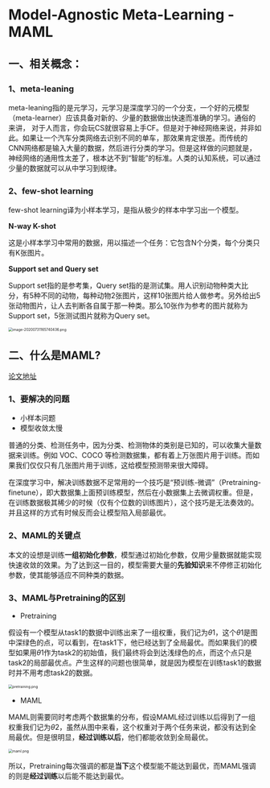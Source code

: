 # Model-Agnostic Meta-Learning  - MAML

## 一、相关概念：

### 1、meta-leaning

meta-leaning指的是元学习，元学习是深度学习的一个分支，一个好的元模型（meta-learner）应该具备对新的、少量的数据做出快速而准确的学习。通俗的来讲， 对于人而言，你会玩CS就很容易上手CF。但是对于神经网络来说，并非如此。如果让一个汽车分类网络去识别不同的单车，那效果肯定很差。而传统的CNN网络都是输入大量的数据，然后进行分类的学习。但是这样做的问题就是，神经网络的通用性太差了，根本达不到“智能”的标准。人类的认知系统，可以通过少量的数据就可以从中学习到规律。

### 2、few-shot learning

few-shot learning译为小样本学习，是指从极少的样本中学习出一个模型。

**N-way K-shot** 

这是小样本学习中常用的数据，用以描述一个任务：它包含N个分类，每个分类只有K张图片。

**Support set and Query set**

Support set指的是参考集，Query set指的是测试集。用人识别动物种类大比分，有5种不同的动物，每种动物2张图片，这样10张图片给人做参考。另外给出5张动物图片，让人去判断各自属于那一种类。那么10张作为参考的图片就称为Support set，5张测试图片就称为Query set。

<img src="https://i.loli.net/2020/07/31/VyDEob1fC3L7mjh.png" alt="image-20200731165740436.png" style="zoom:50%;" />

## 二、什么是MAML?

[论文地址](https://arxiv.org/pdf/1703.03400.pdf)

### 1、要解决的问题 

- 小样本问题
- 模型收敛太慢

普通的分类、检测任务中，因为分类、检测物体的类别是已知的，可以收集大量数据来训练。例如 VOC、COCO 等检测数据集，都有着上万张图片用于训练。而如果我们仅仅只有几张图片用于训练，这给模型预测带来很大障碍。

在深度学习中，解决训练数据不足常用的一个技巧是“预训练-微调”（Pretraining-finetune），即大数据集上面预训练模型，然后在小数据集上去微调权重。但是，在训练数据极其稀少的时候（仅有个位数的训练图片），这个技巧是无法奏效的。并且这样的方式有时候反而会让模型陷入局部最优。

### 2、MAML的关键点

本文的设想是训练**一组初始化参数**，模型通过初始化参数，仅用少量数据就能实现快速收敛的效果。为了达到这一目的，模型需要大量的**先验知识**来不停修正初始化参数，使其能够适应不同种类的数据。

### 3、MAML与Pretraining的区别

- Pretraining

假设有一个模型从task1的数据中训练出来了一组权重，我们记为$\theta1$，这个$\theta1$是图中深绿色的点，可以看到，在task1下，他已经达到了全局最优。而如果我们的模型如果用$\theta1$作为task2的初始值，我们最终将会到达浅绿色的点，而这个点只是task2的局部最优点。产生这样的问题也很简单，就是因为模型在训练task1的数据时并不用考虑task2的数据。

<img src="https://i.loli.net/2020/07/31/qPtvoZ9FpdWuHKE.png" alt="pretraining.png" style="zoom:50%;" />

- MAML

MAML则需要同时考虑两个数据集的分布，假设MAML经过训练以后得到了一组权重我们记为$\theta2$，虽然从图中来看，这个权重对于两个任务来说，都没有达到全局最优。但是很明显，**经过训练以后**，他们都能收敛到全局最优。

<img src="https://i.loli.net/2020/07/31/Igp9UNjs7o2mZhE.png" alt="maml.png" style="zoom:50%;" />

所以，Pretraining每次强调的都是**当下**这个模型能不能达到最优，而MAML强调的则是**经过训练**以后能不能达到最优。



